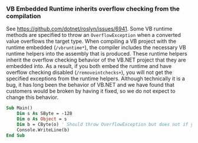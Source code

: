 ### VB Embedded Runtime inherits overflow checking from the compilation

See https://github.com/dotnet/roslyn/issues/6941. Some VB runtime methods are specified to throw an `OverflowException` when a converted value overflows the target type. When compiling a VB project with the runtime embedded (`/vbruntime*`), the compiler includes the necessary VB runtime helpers into the assembly that is produced.  These runtime helpers inherit the overflow checking behavior of the VB.NET project that they are embedded into.  As a result, if you both embed the runtime and have overflow checking disabled (`/removeintchecks+`), you will not get the specified exceptions from the runtime helpers.  Although technically it is a bug, it has long been the behavior of VB.NET and we have found that customers would be broken by having it fixed, so we do not expect to change this behavior.

``` vb
Sub Main()
    Dim s As SByte = -128
    Dim o As Object = s
    Dim b = CByte(o) ' Should throw OverflowException but does not if you compile with /vbruntime* /removeintchecks+
    Console.WriteLine(b)
End Sub
```
